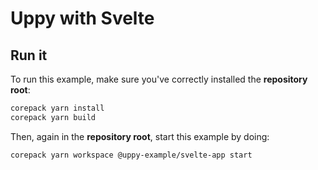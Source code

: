 # Uppy with Svelte

## Run it

To run this example, make sure you've correctly installed the **repository
root**:

```sh
corepack yarn install
corepack yarn build
```

Then, again in the **repository root**, start this example by doing:

```sh
corepack yarn workspace @uppy-example/svelte-app start
```

